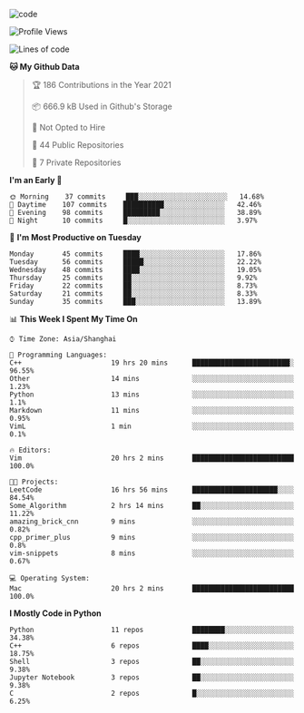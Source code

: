 
<!--
**liuyaanng/liuyaanng** is a ✨ _special_ ✨ repository because its `README.md` (this file) appears on your GitHub profile.

Here are some ideas to get you started:

- 🔭 I’m currently working on ...
- 🌱 I’m currently learning ...
- 👯 I’m looking to collaborate on ...
- 🤔 I’m looking for help with ...
- 💬 Ask me about ...
- 📫 How to reach me: ...
- 😄 Pronouns: ...
- ⚡ Fun fact: ...
-->


![code](https://cdn.jsdelivr.net/gh/liuyaanng/liuyaanng@1.0/code.gif) 

<!--START_SECTION:waka-->
![Profile Views](http://img.shields.io/badge/Profile%20Views-0-blue)

![Lines of code](https://img.shields.io/badge/From%20Hello%20World%20I%27ve%20Written-5.3%20million%20lines%20of%20code-blue)

**🐱 My Github Data** 

> 🏆 186 Contributions in the Year 2021
 > 
> 📦 666.9 kB Used in Github's Storage 
 > 
> 🚫 Not Opted to Hire
 > 
> 📜 44 Public Repositories 
 > 
> 🔑 7 Private Repositories  
 > 
**I'm an Early 🐤** 

```text
🌞 Morning    37 commits     ███░░░░░░░░░░░░░░░░░░░░░░   14.68% 
🌆 Daytime    107 commits    ██████████░░░░░░░░░░░░░░░   42.46% 
🌃 Evening    98 commits     █████████░░░░░░░░░░░░░░░░   38.89% 
🌙 Night      10 commits     █░░░░░░░░░░░░░░░░░░░░░░░░   3.97%

```
📅 **I'm Most Productive on Tuesday** 

```text
Monday       45 commits     ████░░░░░░░░░░░░░░░░░░░░░   17.86% 
Tuesday      56 commits     █████░░░░░░░░░░░░░░░░░░░░   22.22% 
Wednesday    48 commits     ████░░░░░░░░░░░░░░░░░░░░░   19.05% 
Thursday     25 commits     ██░░░░░░░░░░░░░░░░░░░░░░░   9.92% 
Friday       22 commits     ██░░░░░░░░░░░░░░░░░░░░░░░   8.73% 
Saturday     21 commits     ██░░░░░░░░░░░░░░░░░░░░░░░   8.33% 
Sunday       35 commits     ███░░░░░░░░░░░░░░░░░░░░░░   13.89%

```


📊 **This Week I Spent My Time On** 

```text
⌚︎ Time Zone: Asia/Shanghai

💬 Programming Languages: 
C++                      19 hrs 20 mins      ████████████████████████░   96.55% 
Other                    14 mins             ░░░░░░░░░░░░░░░░░░░░░░░░░   1.23% 
Python                   13 mins             ░░░░░░░░░░░░░░░░░░░░░░░░░   1.1% 
Markdown                 11 mins             ░░░░░░░░░░░░░░░░░░░░░░░░░   0.95% 
VimL                     1 min               ░░░░░░░░░░░░░░░░░░░░░░░░░   0.1%

🔥 Editors: 
Vim                      20 hrs 2 mins       █████████████████████████   100.0%

🐱‍💻 Projects: 
LeetCode                 16 hrs 56 mins      █████████████████████░░░░   84.54% 
Some_Algorithm           2 hrs 14 mins       ██░░░░░░░░░░░░░░░░░░░░░░░   11.22% 
amazing_brick_cnn        9 mins              ░░░░░░░░░░░░░░░░░░░░░░░░░   0.82% 
cpp_primer_plus          9 mins              ░░░░░░░░░░░░░░░░░░░░░░░░░   0.8% 
vim-snippets             8 mins              ░░░░░░░░░░░░░░░░░░░░░░░░░   0.67%

💻 Operating System: 
Mac                      20 hrs 2 mins       █████████████████████████   100.0%

```

**I Mostly Code in Python** 

```text
Python                   11 repos            ████████░░░░░░░░░░░░░░░░░   34.38% 
C++                      6 repos             ████░░░░░░░░░░░░░░░░░░░░░   18.75% 
Shell                    3 repos             ██░░░░░░░░░░░░░░░░░░░░░░░   9.38% 
Jupyter Notebook         3 repos             ██░░░░░░░░░░░░░░░░░░░░░░░   9.38% 
C                        2 repos             █░░░░░░░░░░░░░░░░░░░░░░░░   6.25%

```



<!--END_SECTION:waka-->
